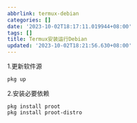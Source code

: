 ```yaml
---
abbrlink: termux-debian
categories: []
date: '2023-10-02T18:17:11.019944+08:00'
tags: []
title: Termux安装运行Debian
updated: '2023-10-02T18:21:56.630+08:00'
---
```

1.更新软件源

```bash
pkg up
```

2.安装必要依赖

```
pkg install proot
pkg install proot-distro
```
